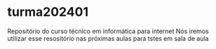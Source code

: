# turma202401
Repositório do curso técnico em informática para internet
Nós iremos utilizar esse resositório nas próximas aulas para tstes em sala de aula
